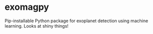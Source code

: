 # exomagpy
Pip-installable Python package for exoplanet detection using machine learning. Looks at shiny things!
